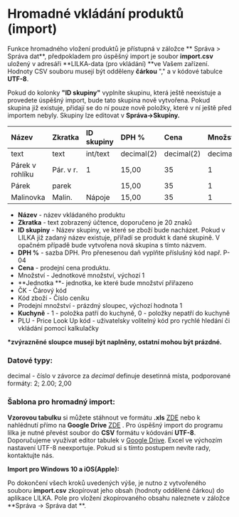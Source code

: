 # Hromadné vkládání produktů \(import\)

Funkce hromadného vložení produktů je přístupná v záložce ** Správa &gt; Správa dat**, předpokladem pro úspěšný import je soubor **import.csv** uložený v adresáři **LILKA-data \(pro vkládání\) **ve Vašem zařízení. Hodnoty CSV souboru musejí být odděleny **čárkou** "," a v kódové tabulce **UTF-8**.

Pokud do kolonky **"ID skupiny"** vyplníte skupinu, která ještě neexistuje a provedete úspěšný import, bude tato skupina nově vytvořena. Pokud skupina již existuje, přidají se do ní pouze nově položky, které v ní ještě před importem nebyly. Skupiny lze editovat v **Správa-&gt;Skupiny.**

| Název | Zkratka | ID skupiny | DPH % | Cena | Množství | Jednotka | ČK | Kód zboží | Prodejní množství | Kuchyně | PLU |
| :--- | :--- | :--- | :--- | :--- | :--- | :--- | :--- | :--- | :--- | :--- | :--- |
| text | text | int/text | decimal\(2\) | decimal\(2\) | decimal\(4\) | text | text | text |  | bit | text |
| Párek v rohlíku | Pár. v r. | 1 | 15,00 | 35 | 1 | Ks | 0123 | 100021 |  | 1 | 101 |
| Párek | parek |  | 15,00 | 35 | 1 | Ks |  |  |  |  |  |
| Malinovka | Malin. | Nápoje | 15,00 | 35 | 1 | Ks |  |  |  |  |  |

* **Název** - název vkládaného produktu
* **Zkratka** - text zobrazený účtence, doporučeno je 20 znaků
* **ID skupiny** - Název skupiny, ve které se zboží bude nacházet. Pokud v LILKA již zadaný název existuje, přiřadí se produkt k dané skupině. V opačném případě bude vytvořena nová skupina s tímto názvem.
* **DPH %** - sazba DPH. Pro přenesenou daň vyplňte příslušný kód např. P-04
* **Cena** - prodejní cena produktu.
* Množství - Jednotkové množství, výchozí 1
* **Jednotka **- jednotka, ke které bude množství přiřazeno
* ČK - Čárový kód
* Kód zboží - Číslo ceníku
* Prodejní množství - prázdný sloupec, výchozí hodnota 1
* **Kuchyně** - 1 - položka patří do kuchyně, 0 - položky nepatří do kuchyně
* PLU - Price Look Up kód - uživatelsky volitelný kód pro rychlé hledání či vkládání pomocí kalkulačky

**\*zvýrazněné sloupce musejí být naplněny, ostatní mohou být prázdné.**

### Datové typy:

decimal - číslo v závorce za _decimal_ definuje desetinná místa, podporované formáty: 2; 2.00; 2,00

### **Šablona pro hromadný import:**

**Vzorovou tabulku** si můžete stáhnout ve formátu **.xls** [ZDE](https://dokumentace.lilka.cz/import.xls) nebo k nahlédnutí přímo na **Google Drive** [ZDE](https://docs.google.com/spreadsheets/d/1CkQYw7V3bmsWK2f9R8JflQ8GQnmu664KwrTVstGxiCQ/edit?usp=sharing) . Pro úspěšný import do programu lilka je nutné převést soubor do **CSV** formátu v kódování **UTF-8**. Doporučujeme využívat editor tabulek v [Google Drive](https://www.google.cz/intl/cs/drive/). Excel ve výchozím nastavení UTF-8 neexportuje. Pokud si s tímto postupem nevíte rady, kontaktujte nás.

**Import pro Windows 10 a iOS\(Apple\):**

Po dokončení všech kroků uvedených výše, je nutno z vytvořeného souboru **import.csv** zkopírovat jeho obsah \(hodnoty oddělené čárkou\) do aplikace LILKA. Pole pro vložení zkopírovaného obsahu naleznete v záložce **Správa -&gt; Správa dat **.

